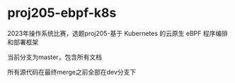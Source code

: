 # proj205-ebpf-k8s
2023年操作系统比赛，选题proj205-基于 Kubernetes 的云原生 eBPF 程序编排和部署框架

当前分支为master，包含所有文档

所有源代码在最终merge之前全部在dev分支下
